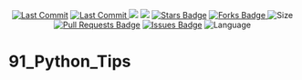 <p align="center"> 
<a href="https://github.com/milaan9"><img src="https://img.shields.io/static/v1?logo=github&label=maintainer&message=milaan9&color=ff3300" alt="Last Commit"/></a> 
<a href="https://github.com/milaan9/91_Python_Tips/graphs/commit-activity"><img src="https://img.shields.io/github/last-commit/milaan9/91_Python_Tips.svg?colorB=ff8000&style=flat" alt="Last Commit"/> </a> 
<a href="https://github.com/milaan9/91_Python_Tips/pulse" alt="Activity"><img src="https://img.shields.io/github/commit-activity/m/milaan9/91_Python_Tips.svg?colorB=teal&style=flat" /></a> 
<a href="https://hits.seeyoufarm.com"><img src="https://hits.seeyoufarm.com/api/count/incr/badge.svg?url=https%3A%2F%2Fgithub.com%2Fmilaan9%2F91_Python_Tips&count_bg=%231DC92C&title_bg=%23555555&icon=&icon_color=%23E7E7E7&title=views&edge_flat=false"/></a>
<a href="https://github.com/milaan9/91_Python_Tips/stargazers"><img src="https://img.shields.io/github/stars/milaan9/91_Python_Tips.svg?colorB=1a53ff" alt="Stars Badge"/></a>
<a href="https://github.com/milaan9/91_Python_Tips/network/members"><img src="https://img.shields.io/github/forks/milaan9/91_Python_Tips" alt="Forks Badge"/> </a>
<img src="https://img.shields.io/github/repo-size/milaan9/91_Python_Tips.svg?colorB=CC66FF&style=flat" alt="Size"/>
<a href="https://github.com/milaan9/91_Python_Tips/pulls"><img src="https://img.shields.io/github/issues-pr/milaan9/91_Python_Tips.svg?colorB=yellow&style=flat" alt="Pull Requests Badge"/></a>
<a href="https://github.com/milaan9/91_Python_Tips/issues"><img src="https://img.shields.io/github/issues/milaan9/91_Python_Tips.svg?colorB=yellow&style=flat" alt="Issues Badge"/></a>
<img src="https://img.shields.io/github/languages/top/milaan9/91_Python_Tips.svg?colorB=996600&style=flat" alt="Language"/> </a> 
</p> 
<!--<img src="https://badges.pufler.dev/contributors/milaan9/01_Python_Introduction?size=50&padding=5&bots=true" alt="milaan9"/>-->
 
 
# 91_Python_Tips
